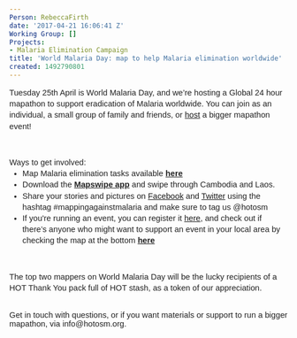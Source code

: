 ```yaml
---
Person: RebeccaFirth
date: '2017-04-21 16:06:41 Z'
Working Group: []
Projects:
- Malaria Elimination Campaign
title: 'World Malaria Day: map to help Malaria elimination worldwide'
created: 1492790801
---
```

<p style="line-height: 1.38; margin-top: 0pt; margin-bottom: 0pt;" dir="ltr"><span style="font-size: 11pt; font-family: Arial; color: #222222; background-color: transparent; font-weight: 400; font-style: normal; font-variant: normal; text-decoration: none; vertical-align: baseline; white-space: pre-wrap;">Tuesday 25th April is World Malaria Day, and we’re hosting a Global 24 hour mapathon to support eradication of Malaria worldwide. You can join as an individual, a small group of family and friends, or <a href="http://www.missingmaps.org/host/" target="_blank">host</a> a bigger mapathon event!</span></p><p><strong id="docs-internal-guid-f4d8a3ff-913e-80f8-61cf-af3720d4d453" style="font-weight: normal;">&nbsp;</strong></p><p style="line-height: 1.38; margin-top: 0pt; margin-bottom: 0pt;" dir="ltr"><span style="font-size: 11pt; font-family: Arial; color: #222222; background-color: transparent; font-weight: 400; font-style: normal; font-variant: normal; text-decoration: none; vertical-align: baseline; white-space: pre-wrap;">Ways to get involved:</span></p><ul style="margin-top: 0pt; margin-bottom: 0pt;"><li style="list-style-type: disc; font-size: 11pt; font-family: Arial; color: #222222; background-color: transparent; font-weight: 400; font-style: normal; font-variant: normal; text-decoration: none; vertical-align: baseline;" dir="ltr"><p style="line-height: 1.38; margin-top: 0pt; margin-bottom: 0pt;" dir="ltr"><span style="font-size: 11pt; font-family: Arial; color: #222222; background-color: transparent; font-weight: 400; font-style: normal; font-variant: normal; text-decoration: none; vertical-align: baseline; white-space: pre-wrap;">Map Malaria elimination tasks available </span><a href="http://tasks.hotosm.org/?sort_by=priority&amp;direction=asc&amp;search=eliminate+malaria" target="_blank"><span style="font-size: 11pt; font-family: Arial; color: #222222; background-color: transparent; font-weight: bold; font-style: normal; font-variant: normal; text-decoration: none; vertical-align: baseline; white-space: pre-wrap;">here</span></a></p></li><li style="list-style-type: disc; font-size: 11pt; font-family: Arial; color: #222222; background-color: transparent; font-weight: 400; font-style: normal; font-variant: normal; text-decoration: none; vertical-align: baseline;" dir="ltr"><p style="line-height: 1.38; margin-top: 0pt; margin-bottom: 0pt;" dir="ltr"><span style="font-size: 11pt; font-family: Arial; color: #222222; background-color: transparent; font-weight: 400; font-style: normal; font-variant: normal; text-decoration: none; vertical-align: baseline; white-space: pre-wrap;">Download the </span><a href="https://mapswipe.org/" target="_blank"><span style="font-size: 11pt; font-family: Arial; color: #222222; background-color: transparent; font-weight: bold; font-style: normal; font-variant: normal; text-decoration: none; vertical-align: baseline; white-space: pre-wrap;">Mapswipe app</span></a><span style="font-size: 11pt; font-family: Arial; color: #222222; background-color: transparent; font-weight: 400; font-style: normal; font-variant: normal; text-decoration: none; vertical-align: baseline; white-space: pre-wrap;"> and swipe through Cambodia and Laos.</span></p></li><li style="list-style-type: disc; font-size: 11pt; font-family: Arial; color: #222222; background-color: transparent; font-weight: 400; font-style: normal; font-variant: normal; text-decoration: none; vertical-align: baseline;" dir="ltr"><p style="line-height: 1.38; margin-top: 0pt; margin-bottom: 0pt;" dir="ltr"><span style="font-size: 11pt; font-family: Arial; color: #222222; background-color: transparent; font-weight: 400; font-style: normal; font-variant: normal; text-decoration: none; vertical-align: baseline; white-space: pre-wrap;">Share your stories and pictures on <a href="https://www.facebook.com/hotosm/" target="_blank">Facebook</a> and <a href="https://twitter.com/hotosm" target="_blank">Twitter</a> using the hashtag #mappingagainstmalaria and make sure to tag us @hotosm</span></p></li><li style="list-style-type: disc; font-size: 11pt; font-family: Arial; color: #222222; background-color: transparent; font-weight: 400; font-style: normal; font-variant: normal; text-decoration: none; vertical-align: baseline;" dir="ltr"><p style="line-height: 1.38; margin-top: 0pt; margin-bottom: 0pt;" dir="ltr"><span style="font-size: 11pt; font-family: Arial; color: #222222; background-color: transparent; font-weight: 400; font-style: normal; font-variant: normal; text-decoration: none; vertical-align: baseline; white-space: pre-wrap;">If you're running an event, you can register it <a href="https://docs.google.com/a/hotosm.org/forms/d/e/1FAIpQLScdvsMHLor8mrDrHa-BQs2XzFb96vIrx3u--LHXWd1g7RncPg/viewform" target="_blank">here</a>, and check out if there’s anyone who might want to support an event in your local area by checking the map at the bottom </span><a href="http://www.missingmaps.org/host/" target="_blank"><span style="font-size: 11pt; font-family: Arial; color: #222222; background-color: transparent; font-weight: bold; font-style: normal; font-variant: normal; text-decoration: none; vertical-align: baseline; white-space: pre-wrap;">here</span></a></p></li></ul><p><strong style="font-weight: normal;">&nbsp;</strong></p><p style="line-height: 1.38; margin-top: 0pt; margin-bottom: 0pt;" dir="ltr"><span style="font-size: 11pt; font-family: Arial; color: #222222; background-color: transparent; font-weight: 400; font-style: normal; font-variant: normal; text-decoration: none; vertical-align: baseline; white-space: pre-wrap;">The top two mappers on World Malaria Day will be the lucky recipients of a HOT Thank You pack full of HOT stash, as a token of our appreciation.</span></p><p><span style="font-weight: normal;"><br><span style="font-size: 11pt; font-family: Arial; color: #222222; background-color: transparent; font-weight: 400; font-style: normal; font-variant-ligatures: normal; font-variant-caps: normal; white-space: pre-wrap;">Get in touch with questions, or if you want materials or support to run a bigger mapathon, via info@hotosm.org.</span></span></p><p>&nbsp;</p><p>&nbsp;</p>
